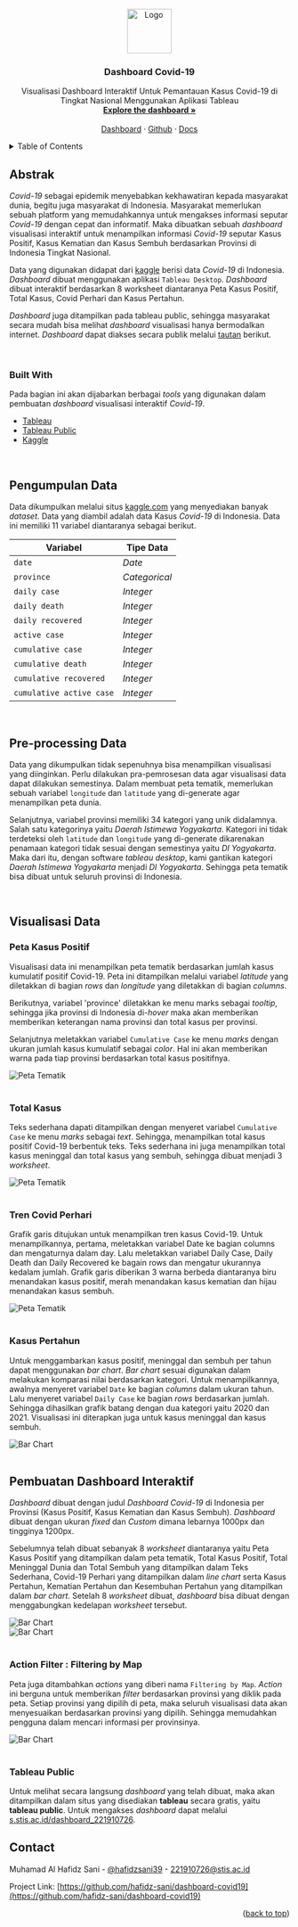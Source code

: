 <div id="top"></div>
<!--
*** Thanks for checking out the Best-README-Template. If you have a suggestion
*** that would make this better, please fork the repo and create a pull request
*** or simply open an issue with the tag "enhancement".
*** Don't forget to give the project a star!
*** Thanks again! Now go create something AMAZING! :D
-->



<!-- PROJECT SHIELDS -->
<!--
*** I'm using markdown "reference style" links for readability.
*** Reference links are enclosed in brackets [ ] instead of parentheses ( ).
*** See the bottom of this document for the declaration of the reference variables
*** for contributors-url, forks-url, etc. This is an optional, concise syntax you may use.
*** https://www.markdownguide.org/basic-syntax/#reference-style-links
-->



<!-- PROJECT LOGO -->
<br />
<div align="center">
  <a href="https://github.com/othneildrew/Best-README-Template">
    <img src="images/logo.png" alt="Logo" width="80" height="80">
  </a>

  <h3 align="center">Dashboard Covid-19</h3>

  <p align="center">
    Visualisasi Dashboard Interaktif Untuk Pemantauan Kasus Covid-19 di Tingkat Nasional Menggunakan Aplikasi Tableau
    <br />
    <a href="https://s.stis.ac.id/dashboard_221910726"><strong>Explore the dashboard »</strong></a>
    <br />
    <br />
    <a href="https://s.stis.ac.id/dashboard_221910726">Dashboard</a>
    ·
    <a href="https://github.com/hafidz-sani/dashboard-covid19">Github</a>
    ·
    <a href="https://github.com/othneildrew/Best-README-Template/issues">Docs</a>
  </p>
</div>



<!-- TABLE OF CONTENTS -->
<details>
  <summary>Table of Contents</summary>
  <ol>
    <li>
      <a href="#abstrak">Abstrak</a>
      <ul>
        <li><a href="#built-with">Built With</a></li>
      </ul>
    </li>
    <li><a href="#pengumpulan-data">Pengumpulan Data</a></li>
    <li><a href="#pre-processing-data">Pre-processing Data</a></li>
    <li>
      <a href="#visualisasi-data">Visualisasi Data</a>
      <ul>
        <li><a href="#peta-kasus-positif">Peta Kasus Positid</a></li>
        <li><a href="#total-kasus">Total Kasus</a></li>
        <li><a href="#tren-covid-perhari">Tren Covid Perhari</a></li>
        <li><a href="#kasus-pertahun">Kasus Pertahun</a></li>
      </ul>
    </li>
    <li>
      <a href="#pembuatan-dashboard-interaktif">Pembuatan Dashboard Interaktif</a>
      <ul>
        <li><a href="#action-filter-:-filtering-by-map">Action Filter : Filtering by Map</a></li>
        <li><a href="#tableau-public">Tableau Public</a></li>
      </ul>
    </li>
  </ol>
</details>



<!-- ABOUT THE PROJECT -->
## Abstrak

_Covid-19_ sebagai epidemik menyebabkan kekhawatiran kepada masyarakat dunia, begitu juga masyarakat di Indonesia. Masyarakat memerlukan sebuah platform yang memudahkannya untuk mengakses informasi seputar _Covid-19_ dengan cepat dan informatif. Maka dibuatkan sebuah _dashboard_ visualisasi interaktif untuk menampilkan informasi _Covid-19_ seputar Kasus Positif, Kasus Kematian dan Kasus Sembuh berdasarkan Provinsi di Indonesia Tingkat Nasional. 

Data yang digunakan didapat dari [kaggle](https://www.kaggle.com/datasets/riqulaziz/case-vaccination-covid19-indonesia-dataset) berisi data _Covid-19_ di Indonesia. _Dashboard_ dibuat menggunakan aplikasi `Tableau Desktop`. _Dashboard_ dibuat interaktif berdasarkan 8 worksheet diantaranya Peta Kasus Positif, Total Kasus, Covid Perhari dan Kasus Pertahun. 

_Dashboard_ juga ditampilkan pada tableau public, sehingga masyarakat secara mudah bisa melihat _dashboard_ visualisasi hanya bermodalkan internet. _Dashboard_ dapat diakses secara publik melalui [tautan](s.stis.ac.id/dashboard_221910726) berikut.

<!-- <p align="right">(<a href="#top">back to top</a>)</p> -->
<br/>



### Built With

Pada bagian ini akan dijabarkan berbagai _tools_ yang digunakan dalam pembuatan _dashboard_ visualisasi interaktif _Covid-19_.

* [Tableau](https://www.tableau.com/)
* [Tableau Public](https://public.tableau.com/en-us/s/)
* [Kaggle](https://www.kaggle.com/)

<br/>


<!-- GETTING STARTED -->
## Pengumpulan Data

Data dikumpulkan melalui situs [kaggle.com](https://www.kaggle.com/datasets/riqulaziz/case-vaccination-covid19-indonesia-dataset) yang menyediakan banyak _dataset_. Data yang diambil adalah data Kasus _Covid-19_ di Indonesia. Data ini memiliki 11 variabel diantaranya sebagai berikut.

| Variabel | Tipe Data |
| --- | --- |
| `date` | _Date_ |
| `province` | _Categorical_ |
| `daily case` | _Integer_ |
| `daily death` | _Integer_ |
| `daily recovered` | _Integer_ |
| `active case` | _Integer_ |
| `cumulative case` | _Integer_ |
| `cumulative death` | _Integer_ |
| `cumulative recovered` | _Integer_ |
| `cumulative active case` | _Integer_ |

<br/>

## Pre-processing Data

Data yang dikumpulkan tidak sepenuhnya bisa menampilkan visualisasi yang diinginkan. Perlu dilakukan pra-pemrosesan data agar visualisasi data dapat dilakukan semestinya. Dalam membuat peta tematik, memerlukan sebuah variabel `longitude` dan `latitude` yang di-generate agar menampilkan peta dunia. 

Selanjutnya, variabel provinsi memiliki 34 kategori yang unik didalamnya. Salah satu kategorinya yaitu _Daerah Istimewa Yogyakarta_. Kategori ini tidak terdeteksi oleh `latitude` dan `longitude` yang di-generate dikarenakan penamaan kategori tidak sesuai dengan semestinya yaitu _DI Yogyakarta_. Maka dari itu, dengan software _tableau desktop_, kami gantikan kategori _Daerah Istimewa Yogyakarta_ menjadi _DI Yogyakarta_. Sehingga peta tematik bisa dibuat untuk seluruh provinsi di Indonesia.

<br/>

## Visualisasi Data

### Peta Kasus Positif

Visualisasi data ini menampilkan peta tematik berdasarkan jumlah kasus kumulatif positif Covid-19. Peta ini ditampilkan melalui variabel _latitude_ yang diletakkan di bagian _rows_ dan _longitude_ yang diletakkan di bagian _columns_.

Berikutnya, variabel 'province' diletakkan ke menu marks sebagai _tooltip_, sehingga jika provinsi di Indonesia di-_hover_ maka akan memberikan memberikan keterangan nama provinsi dan total kasus per provinsi.

Selanjutnya meletakkan variabel `Cumulative Case` ke menu _marks_ dengan ukuran jumlah kasus kumulatif sebagai _color_. Hal ini akan memberikan warna pada tiap provinsi berdasarkan total kasus positifnya.

<div>
  <img src="images/peta-tematik.png" alt="Peta Tematik">
</div>

<br/>

### Total Kasus

Teks sederhana dapati ditampilkan dengan menyeret variabel `Cumulative Case` ke menu _marks_ sebagai _text_. Sehingga, menampilkan total kasus positif Covid-19 berbentuk teks. Teks sederhana ini juga menampilkan total kasus meninggal dan total kasus yang sembuh, sehingga dibuat menjadi 3 _worksheet_.

<div>
  <img src="images/Teks-Visualisasi.png" alt="Peta Tematik">
</div>

<br/>

### Tren Covid Perhari

Grafik garis ditujukan untuk menampilkan tren kasus Covid-19. Untuk menampilkannya, pertama, meletakkan variabel Date ke bagian columns dan mengaturnya dalam day. Lalu meletakkan variabel Daily Case, Daily Death dan Daily Recovered ke bagain rows dan mengatur ukurannya kedalam jumlah. Grafik garis diberikan 3 warna berbeda diantaranya biru menandakan kasus positif, merah menandakan kasus kematian dan hijau menandakan kasus sembuh.

<div>
  <img src="images/covid-perhari.png" alt="Peta Tematik">
</div>

<br/>

### Kasus Pertahun

Untuk menggambarkan kasus positif, meninggal dan sembuh per tahun dapat menggunakan _bar chart_. _Bar chart_ sesuai digunakan dalam melakukan komparasi nilai berdasarkan kategori. 
Untuk menampilkannya, awalnya menyeret variabel `Date` ke bagian _columns_ dalam ukuran tahun. Lalu menyeret variabel `Daily Case` ke bagian _rows_ berdasarkan jumlah. Sehingga dihasilkan grafik batang dengan dua kategori yaitu 2020 dan 2021. Visualisasi ini diterapkan juga untuk kasus meninggal dan kasus sembuh.

<div>
  <img src="images/kasus-pertahun.png" alt="Bar Chart">
</div>

<br/>

## Pembuatan Dashboard Interaktif

_Dashboard_ dibuat dengan judul _Dashboard_ _Covid-19_ di Indonesia per Provinsi (Kasus Positif, Kasus Kematian dan Kasus Sembuh). _Dashboard_ dibuat dengan ukuran _fixed_ dan _Custom_ dimana lebarnya 1000px dan tingginya 1200px.

Sebelumnya telah dibuat sebanyak 8 _worksheet_ diantaranya yaitu Peta Kasus Positif yang ditampilkan dalam peta tematik, Total Kasus Positif, Total Meninggal Dunia dan Total Sembuh yang ditampilkan dalam Teks Sederhana, Covid-19 Perhari yang ditampilkan dalam _line chart_ serta Kasus Pertahun, Kematian Pertahun dan Kesembuhan Pertahun yang ditampilkan dalam _bar chart_. Setelah 8 _worksheet_ dibuat, _dashboard_ bisa dibuat dengan menggabungkan kedelapan _worksheet_ tersebut.

<div>
  <img src="images/dashboard-1.png" alt="Bar Chart">
</div>
<div>
  <img src="images/dashboard-2.png" alt="Bar Chart">
</div>

<br/>

### Action Filter : Filtering by Map

Peta juga ditambahkan _actions_ yang diberi nama `Filtering by Map`. _Action_ ini berguna untuk memberikan _filter_ berdasarkan provinsi yang diklik pada peta. Setiap provinsi yang dipilih di peta, maka seluruh visualisasi data akan menyesuaikan berdasarkan provinsi yang dipilih. Sehingga memudahkan pengguna dalam mencari informasi per provinsinya.

<div>
  <img src="images/action-filter.png" alt="Bar Chart">
</div>

<br/>

### Tableau Public

Untuk melihat secara langsung _dashboard_ yang telah dibuat, maka akan ditampilkan dalam situs yang disediakan **tableau** secara gratis, yaitu **tableau public**. Untuk mengakses _dashboard_ dapat melalui [s.stis.ac.id/dashboard_221910726](https://s.stis.ac.id/dashboard_221910726).

<!-- CONTACT -->
## Contact

Muhamad Al Hafidz Sani - [@hafidzsani39](https://www.linkedin.com/in/hafidzsani39/) - 221910726@stis.ac.id

Project Link: [https://github.com/hafidz-sani/dashboard-covid19](https://github.com/hafidz-sani/dashboard-covid19)

<p align="right">(<a href="#top">back to top</a>)</p>